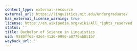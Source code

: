 ```yaml
---
content_type: external-resource
external_url: https://linguistics.mit.edu/undergraduate/
has_external_license_warning: true
license: https://en.wikipedia.org/wiki/All_rights_reserved
status: ''
title: Bachelor of Science in Linguistics
uid: 9880ff63-42e4-4136-9990-a8779ab851b7
wayback_url: ''
---
```

